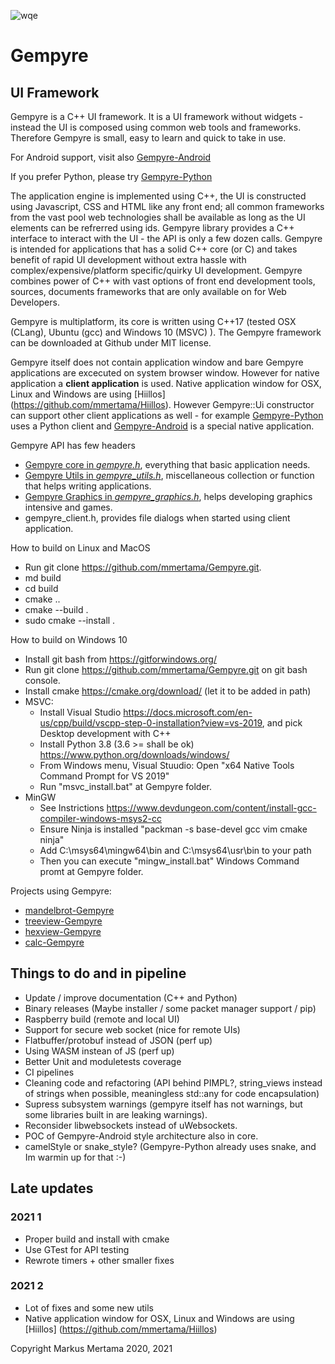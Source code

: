 ![wqe](https://avatars1.githubusercontent.com/u/7837709?s=400&amp;v=4)

Gempyre
=====
UI Framework
-------------

Gempyre is a C++ UI framework. It is a UI framework without widgets - instead  the UI is composed using common web tools and frameworks.  Therefore Gempyre is small, easy to learn and quick to take in use.

For Android support, visit also [Gempyre-Android](https://github.com/mmertama/Gempyre-Android)

If you prefer Python, please try [Gempyre-Python](https://github.com/mmertama/Gempyre-Python) 

The application engine is implemented using C++, the UI is constructed using  Javascript, CSS and HTML like any front end; all common frameworks from the vast pool web technologies shall be available as long as the UI elements can be refrerred using ids. Gempyre library provides a  C++ interface to interact with the UI - the API is only a few dozen calls. Gempyre is intended for applications that has a solid C++ core (or C) and takes benefit of rapid UI development without extra hassle with complex/expensive/platform specific/quirky UI development. Gempyre combines power of C++ with vast options of front end development tools, sources, documents frameworks that are only available on for Web Developers.

Gempyre is multiplatform, its core is written using C++17  (tested OSX (CLang), Ubuntu (gcc) and Windows 10 (MSVC) ). The Gempyre framework can be downloaded at Github under MIT license.

Gempyre itself does not contain application window and bare Gempyre applications are excecuted on system browser window. However for native application a __client application__ is used. Native application window for OSX, Linux and Windows are using [Hiillos] (https://github.com/mmertama/Hiillos). However Gempyre::Ui constructor can support other client applications as well - for example [Gempyre-Python](https://github.com/mmertama/Gempyre-Python) uses a Python client and [Gempyre-Android](https://github.com/mmertama/Gempyre-Android) is a special native application. 


Gempyre API has few headers

* [Gempyre core in _gempyre.h_](gempyre.md), everything that basic application needs.
* [Gempyre Utils in _gempyre_utils.h_](gempyre_utils.md), miscellaneous collection or function that helps writing applications.
* [Gempyre Graphics in _gempyre_graphics.h_](gempyre_graphics.md),  helps developing graphics intensive and games.
* gempyre_client.h, provides file dialogs when started using client application. 

How to build on Linux and MacOS
* Run git clone https://github.com/mmertama/Gempyre.git.
* md build
* cd build
* cmake ..
* cmake --build .
* sudo cmake --install .

How to build on Windows 10
* Install git bash from https://gitforwindows.org/
* Run git clone https://github.com/mmertama/Gempyre.git on git bash console.
* Install cmake https://cmake.org/download/ (let it to be added in path)
* MSVC:
    * Install Visual Studio https://docs.microsoft.com/en-us/cpp/build/vscpp-step-0-installation?view=vs-2019, and pick Desktop development with C++
    * Install Python 3.8 (3.6 >= shall be ok) https://www.python.org/downloads/windows/
    * From Windows menu, Visual Stuudio: Open "x64 Native Tools Command Prompt for VS 2019"
    * Run "msvc_install.bat" at Gempyre folder.
* MinGW
    * See Instrictions https://www.devdungeon.com/content/install-gcc-compiler-windows-msys2-cc
    * Ensure Ninja is installed "packman -s base-devel gcc vim cmake ninja"
    * Add C:\msys64\mingw64\bin and C:\msys64\usr\bin to your path
    * Then you can execute "mingw_install.bat" Windows Command promt at Gempyre folder.
 
 Projects using Gempyre:
 * [mandelbrot-Gempyre](https://github.com/mmertama/mandelbrot-Gempyre)
 * [treeview-Gempyre](https://github.com/mmertama/treeview-Gempyre)
 * [hexview-Gempyre](https://github.com/mmertama/hexview-Gempyre)
 * [calc-Gempyre](https://github.com/mmertama/calc-Gempyre)
 
 
 Things to do and in pipeline
---------------------
* Update / improve documentation (C++ and Python)  
* Binary releases (Maybe installer / some packet manager support / pip)
* Raspberry build (remote and local UI)
* Support for secure web socket (nice for remote UIs)
* Flatbuffer/protobuf instead of JSON (perf up)
* Using WASM instean of JS (perf up)
* Better Unit and moduletests coverage
* CI pipelines
* Cleaning code and refactoring (API behind PIMPL?, string_views instead of strings when possible, meaningless std::any for code encapsulation)
* Supress subsystem warnings (gempyre itself has not warnings, but some libraries built in are leaking warnings).
* Reconsider libwebsockets instead of uWebsockets.
* POC of Gempyre-Android style architecture also in core.
* camelStyle or snake_style? (Gempyre-Python already uses snake, and Im warmin up for that :-)


Late updates
----------------
### 2021 1
* Proper build and install with cmake
* Use GTest for API testing
* Rewrote timers + other smaller fixes
### 2021 2
* Lot of fixes and some new utils
* Native application window for OSX, Linux and Windows are using [Hiillos] (https://github.com/mmertama/Hiillos)                        

Copyright
Markus Mertama 2020, 2021

